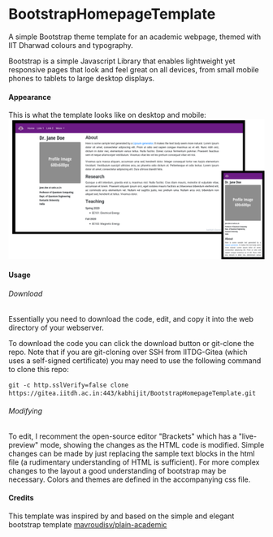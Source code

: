 # BootstrapHomepageTemplate

A simple Bootstrap theme template for an academic webpage, themed with IIT Dharwad colours and typography.

Bootstrap is a simple Javascript Library that enables lightweight yet responsive pages that look and feel great on all devices, from small mobile phones to tablets to large desktop displays.

#### Appearance
This is what the template looks like on desktop and mobile:
![A mockup showing appearance on desktop and mobile](Mockup.png "Mockup Appearance") 

#### Usage

###### Download
Essentially you need to download the code, edit, and copy it into the web directory of your webserver.

To download the code you can click the download button or git-clone the repo. Note that if you are git-cloning over SSH from IITDG-Gitea (which uses a self-signed certificate) you may need to use the following command to clone this repo:
```
git -c http.sslVerify=false clone  https://gitea.iitdh.ac.in:443/kabhijit/BootstrapHomepageTemplate.git
```
###### Modifying
To edit, I recomment the open-source  editor "Brackets" which has a "live-preview" mode, showing the changes as the HTML code is modified. Simple changes can be made by just replacing the sample text blocks in the html file (a rudimentary understanding of HTML is sufficient). For more complex changes to the layout a good understanding of bootstrap may be necessary. Colors and themes are defined in the accompanying css file.


#### Credits
This template was inspired by and based on the simple and elegant bootstrap template [mavroudisv/plain-academic](https://github.com/mavroudisv/plain-academic)

